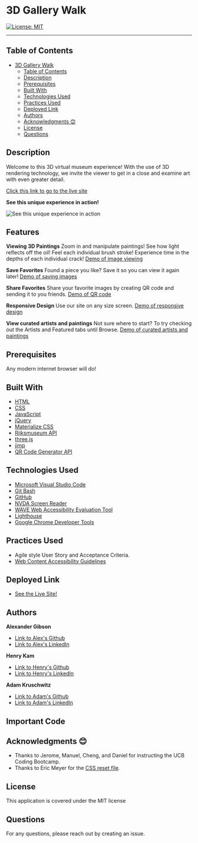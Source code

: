 # 3D Gallery Walk

[![License: MIT](https://img.shields.io/badge/License-MIT-yellow.svg)](https://opensource.org/licenses/MIT)

---

## Table of Contents

- [3D Gallery Walk](#3d-gallery-walk)
  - [Table of Contents](#table-of-contents)
  - [Description](#description)
  - [Prerequisites](#prerequisites)
  - [Built With](#built-with)
  - [Technologies Used](#technologies-used)
  - [Practices Used](#practices-used)
  - [Deployed Link](#deployed-link)
  - [Authors](#authors)
  - [Acknowledgments 😊](#acknowledgments-)
  - [License](#license)
  - [Questions](#questions)
  

## Description

Welcome to this 3D virtual museum experience! With the use of 3D rendering technology, we invite the viewer to get in a close and examine art with even greater detail. 


[Click this link to go to the live site](https://argibson02.github.io/3d-gallery-walk/)
 <br />

**See this unique experience in action!**

![See this unique experience in action](./assets/images/sitedemo.gif)



## Features
**Viewing 3D Paintings**
Zoom in and manipulate paintings! See how light reflects off the oil! Feel each individual brush stroke! Experience time in the depths of each individual crack!
[Demo of image viewing]()


**Save Favorites**
Found a piece you like? Save it so you can view it again later!
[Demo of saving images]()


**Share Favorites**
Share your favorite images by creating QR code and sending it to you friends.
[Demo of QR code]()


**Responsive Design**
Use our site on any size screen.
[Demo of responsive design]()


**View curated artists and paintings**
Not sure where to start? To try checking out the Artists and Featured tabs until Browse.
[Demo of curated artists and paintings]()


## Prerequisites
Any modern internet browser will do!

## Built With

* [HTML](https://developer.mozilla.org/en-US/docs/Web/HTML)
* [CSS](https://developer.mozilla.org/en-US/docs/Web/CSS)
* [JavaScript](https://developer.mozilla.org/en-US/docs/Web/JavaScript)
* [jQuery](https://api.jquery.com/)
* [Materialize CSS](https://materializecss.com/)
* [Rijksmuseum API](https://data.rijksmuseum.nl/object-metadata/api/)
* [three.js](https://threejs.org/)
* [jimp](https://www.npmjs.com/package/jimp)
* [QR Code Generator API](https://goqr.me/api/)


## Technologies Used

* [Microsoft Visual Studio Code](https://code.visualstudio.com/)
* [Git Bash](https://git-scm.com/downloads)
* [GitHub](https://github.com/)
* [NVDA Screen Reader](https://www.nvaccess.org/)
* [WAVE Web Accessibility Evaluation Tool](https://wave.webaim.org/)
* [Lighthouse](https://developers.google.com/web/tools/lighthouse/)
* [Google Chrome Developer Tools](https://developer.chrome.com/docs/devtools/)

## Practices Used

* Agile style User Story and Acceptance Criteria.
* [Web Content Accessibility Guidelines](https://www.w3.org/WAI/standards-guidelines/wcag/)

## Deployed Link

* [See the Live Site!](https://argibson02.github.io/3d-gallery-walk/)

## Authors

**Alexander Gibson** 

- [Link to Alex's Github](https://github.com/argibson02)
- [Link to Alex's LinkedIn](www.linkedin.com/in/alexander-gibson-1b0bb6105)

**Henry Kam**

- [Link to Henry's Github](https://github.com/gulpinhenry)
- [Link to Henry's LinkedIn](https://www.linkedin.com/in/kamhenry/)

**Adam Kruschwitz**

- [Link to Adam's Github](https://github.com/AdamKruschwitz)
- [Link to Adam's LinkedIn](https://www.linkedin.com/in/adamkruschwitz/)

## Important Code


## Acknowledgments 😊

- Thanks to Jerome, Manuel, Cheng, and Daniel for instructing the UCB Coding Bootcamp.
- Thanks to Eric Meyer for the [CSS reset file](https://meyerweb.com/eric/tools/css/reset/).

## License

This application is covered under the MIT license

## Questions

For any questions, please reach out by creating an issue.
